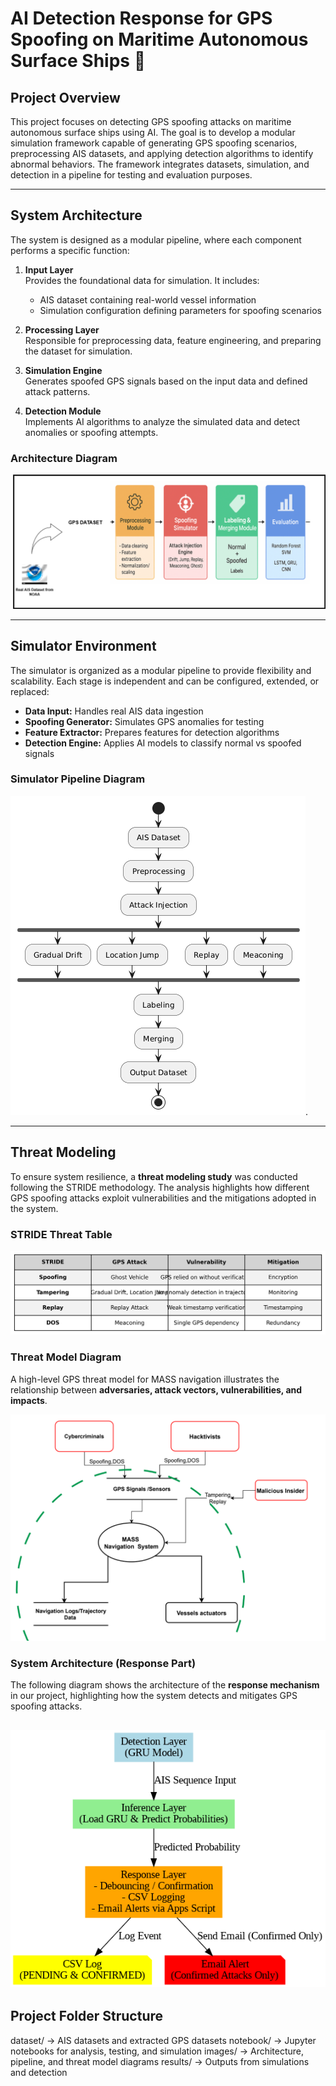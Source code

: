 # AI Detection Response for GPS Spoofing on Maritime Autonomous Surface Ships 🚢 

## Project Overview
This project focuses on detecting GPS spoofing attacks on maritime autonomous surface ships using AI. The goal is to develop a modular simulation framework capable of generating GPS spoofing scenarios, preprocessing AIS datasets, and applying detection algorithms to identify abnormal behaviors. The framework integrates datasets, simulation, and detection in a pipeline for testing and evaluation purposes.

---

## System Architecture
The system is designed as a modular pipeline, where each component performs a specific function:

1. **Input Layer**  
   Provides the foundational data for simulation. It includes:
   - AIS dataset containing real-world vessel information
   - Simulation configuration defining parameters for spoofing scenarios

2. **Processing Layer**  
   Responsible for preprocessing data, feature engineering, and preparing the dataset for simulation.

3. **Simulation Engine**  
   Generates spoofed GPS signals based on the input data and defined attack patterns.

4. **Detection Module**  
   Implements AI algorithms to analyze the simulated data and detect anomalies or spoofing attempts.

### Architecture Diagram
![Architecture Diagram](images/GPS.drawio.png)

---

## Simulator Environment
The simulator is organized as a modular pipeline to provide flexibility and scalability. Each stage is independent and can be configured, extended, or replaced:

- **Data Input:** Handles real AIS data ingestion  
- **Spoofing Generator:** Simulates GPS anomalies for testing  
- **Feature Extractor:** Prepares features for detection algorithms  
- **Detection Engine:** Applies AI models to classify normal vs spoofed signals  

### Simulator Pipeline Diagram
![Simulator Pipeline](https://github.com/InesAg405/AI-Detection-Response-for-GPS-Spoofing-on-MASS/blob/main/images/data%20pip.png).

---

## Threat Modeling
To ensure system resilience, a **threat modeling study** was conducted following the STRIDE methodology. The analysis highlights how different GPS spoofing attacks exploit vulnerabilities and the mitigations adopted in the system.

### STRIDE Threat Table
![STRIDE Threat Table](https://github.com/InesAg405/AI-Detection-Response-for-GPS-Spoofing-on-MASS/blob/main/images/STRIDE_table2.png)
### Threat Model Diagram
A high-level GPS threat model for MASS navigation illustrates the relationship between **adversaries, attack vectors, vulnerabilities, and impacts**.

![Threat Model Diagram](https://github.com/InesAg405/AI-Detection-Response-for-GPS-Spoofing-on-MASS/blob/main/images/model2.png)

### System Architecture (Response Part)

The following diagram shows the architecture of the **response mechanism** in our project, highlighting how the system detects and mitigates GPS spoofing attacks.  

![Response Architecture](https://github.com/InesAg405/AI-Detection-Response-for-GPS-Spoofing-on-MASS/blob/main/images/gps_spoofing_response_architecture.png)
---

## Project Folder Structure
dataset/ → AIS datasets and extracted GPS datasets
notebook/ → Jupyter notebooks for analysis, testing, and simulation
images/ → Architecture, pipeline, and threat model diagrams
results/ → Outputs from simulations and detection 
